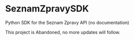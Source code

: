 # SeznamZpravySDK
Python SDK for the Seznam Zpravy API (no documentation)

This project is Abandoned, no more updates will follow.
